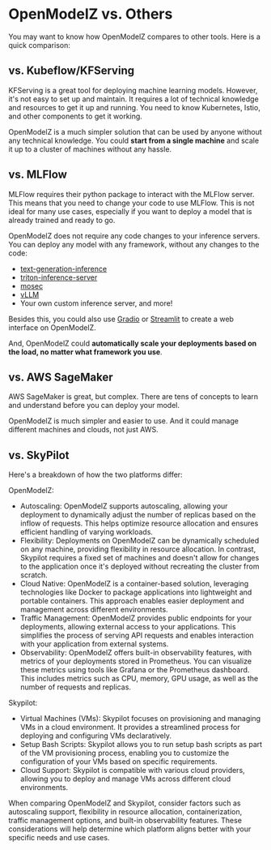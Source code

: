 # OpenModelZ vs. Others

You may want to know how OpenModelZ compares to other tools. Here is a quick comparison:

## vs. Kubeflow/KFServing

KFServing is a great tool for deploying machine learning models. However, it's not easy to set up and maintain. It requires a lot of technical knowledge and resources to get it up and running. You need to know Kubernetes, Istio, and other components to get it working.

OpenModelZ is a much simpler solution that can be used by anyone without any technical knowledge. You could **start from a single machine** and scale it up to a cluster of machines without any hassle.

## vs. MLFlow

MLFlow requires their python package to interact with the MLFlow server. This means that you need to change your code to use MLFlow. This is not ideal for many use cases, especially if you want to deploy a model that is already trained and ready to go.

OpenModelZ does not require any code changes to your inference servers. You can deploy any model with any framework, without any changes to the code:

- [text-generation-inference](https://github.com/huggingface/text-generation-inference)
- [triton-inference-server](https://github.com/triton-inference-server/server)
- [mosec](https://github.com/mosecorg/mosec)
- [vLLM](https://github.com/vllm-project/vllm)
- Your own custom inference server, and more!

Besides this, you could also use [Gradio](https://www.gradio.app/) or [Streamlit](https://streamlit.io/) to create a web interface on OpenModelZ.

And, OpenModelZ could **automatically scale your deployments based on the load, no matter what framework you use**.

## vs. AWS SageMaker

AWS SageMaker is great, but complex. There are tens of concepts to learn and understand before you can deploy your model. 

OpenModelZ is much simpler and easier to use. And it could manage different machines and clouds, not just AWS.

## vs. SkyPilot

Here's a breakdown of how the two platforms differ:

OpenModelZ:

- Autoscaling: OpenModelZ supports autoscaling, allowing your deployment to dynamically adjust the number of replicas based on the inflow of requests. This helps optimize resource allocation and ensures efficient handling of varying workloads.
- Flexibility: Deployments on OpenModelZ can be dynamically scheduled on any machine, providing flexibility in resource allocation. In contrast, Skypilot requires a fixed set of machines and doesn't allow for changes to the application once it's deployed without recreating the cluster from scratch.
- Cloud Native: OpenModelZ is a container-based solution, leveraging technologies like Docker to package applications into lightweight and portable containers. This approach enables easier deployment and management across different environments.
- Traffic Management: OpenModelZ provides public endpoints for your deployments, allowing external access to your applications. This simplifies the process of serving API requests and enables interaction with your application from external systems.
- Observability: OpenModelZ offers built-in observability features, with metrics of your deployments stored in Prometheus. You can visualize these metrics using tools like Grafana or the Prometheus dashboard. This includes metrics such as CPU, memory, GPU usage, as well as the number of requests and replicas.

Skypilot:

- Virtual Machines (VMs): Skypilot focuses on provisioning and managing VMs in a cloud environment. It provides a streamlined process for deploying and configuring VMs declaratively.
- Setup Bash Scripts: Skypilot allows you to run setup bash scripts as part of the VM provisioning process, enabling you to customize the configuration of your VMs based on specific requirements.
- Cloud Support: Skypilot is compatible with various cloud providers, allowing you to deploy and manage VMs across different cloud environments.

When comparing OpenModelZ and Skypilot, consider factors such as autoscaling support, flexibility in resource allocation, containerization, traffic management options, and built-in observability features. These considerations will help determine which platform aligns better with your specific needs and use cases.
